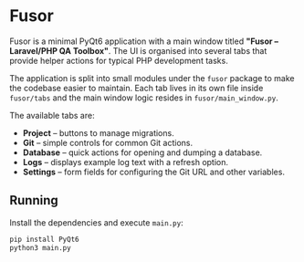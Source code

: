 # Fusor

Fusor is a minimal PyQt6 application with a main window titled
**"Fusor – Laravel/PHP QA Toolbox"**. The UI is organised into several tabs
that provide helper actions for typical PHP development tasks.

The application is split into small modules under the `fusor` package to make
the codebase easier to maintain. Each tab lives in its own file inside
`fusor/tabs` and the main window logic resides in `fusor/main_window.py`.

The available tabs are:

- **Project** – buttons to manage migrations.
- **Git** – simple controls for common Git actions.
- **Database** – quick actions for opening and dumping a database.
- **Logs** – displays example log text with a refresh option.
- **Settings** – form fields for configuring the Git URL and other variables.

## Running

Install the dependencies and execute `main.py`:

```bash
pip install PyQt6
python3 main.py
```
